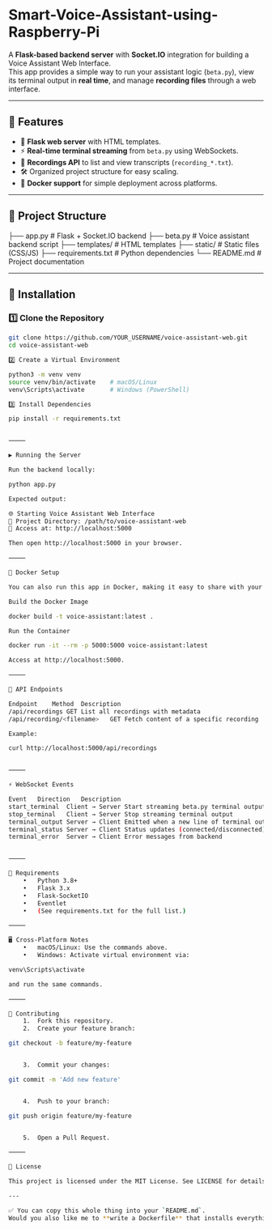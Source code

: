 # Smart-Voice-Assistant-using-Raspberry-Pi

A **Flask-based backend server** with **Socket.IO** integration for building a Voice Assistant Web Interface.  
This app provides a simple way to run your assistant logic (`beta.py`), view its terminal output in **real time**, and manage **recording files** through a web interface.

---

## 🚀 Features
- 🔗 **Flask web server** with HTML templates.
- ⚡ **Real-time terminal streaming** from `beta.py` using WebSockets.
- 📂 **Recordings API** to list and view transcripts (`recording_*.txt`).
- 🛠️ Organized project structure for easy scaling.
- 🐳 **Docker support** for simple deployment across platforms.

---

## 📂 Project Structure

├── app.py                 # Flask + Socket.IO backend
├── beta.py                # Voice assistant backend script
├── templates/             # HTML templates
├── static/                # Static files (CSS/JS)
├── requirements.txt       # Python dependencies
└── README.md              # Project documentation

---

## 🔧 Installation

### 1️⃣ Clone the Repository
```bash
git clone https://github.com/YOUR_USERNAME/voice-assistant-web.git
cd voice-assistant-web

2️⃣ Create a Virtual Environment

python3 -m venv venv
source venv/bin/activate    # macOS/Linux
venv\Scripts\activate       # Windows (PowerShell)

3️⃣ Install Dependencies

pip install -r requirements.txt


⸻

▶️ Running the Server

Run the backend locally:

python app.py

Expected output:

🌐 Starting Voice Assistant Web Interface
📁 Project Directory: /path/to/voice-assistant-web
🔗 Access at: http://localhost:5000

Then open http://localhost:5000 in your browser.

⸻

🐳 Docker Setup

You can also run this app in Docker, making it easy to share with your teammate or deploy anywhere.

Build the Docker Image

docker build -t voice-assistant:latest .

Run the Container

docker run -it --rm -p 5000:5000 voice-assistant:latest

Access at http://localhost:5000.

⸻

📡 API Endpoints

Endpoint	Method	Description
/api/recordings	GET	List all recordings with metadata
/api/recording/<filename>	GET	Fetch content of a specific recording

Example:

curl http://localhost:5000/api/recordings


⸻

⚡ WebSocket Events

Event	Direction	Description
start_terminal	Client → Server	Start streaming beta.py terminal output
stop_terminal	Client → Server	Stop streaming terminal output
terminal_output	Server → Client	Emitted when a new line of terminal output is available
terminal_status	Server → Client	Status updates (connected/disconnected)
terminal_error	Server → Client	Error messages from backend


⸻

🧩 Requirements
	•	Python 3.8+
	•	Flask 3.x
	•	Flask-SocketIO
	•	Eventlet
	•	(See requirements.txt for the full list.)

⸻

🖥️ Cross-Platform Notes
	•	macOS/Linux: Use the commands above.
	•	Windows: Activate virtual environment via:

venv\Scripts\activate

and run the same commands.

⸻

🤝 Contributing
	1.	Fork this repository.
	2.	Create your feature branch:

git checkout -b feature/my-feature


	3.	Commit your changes:

git commit -m 'Add new feature'


	4.	Push to your branch:

git push origin feature/my-feature


	5.	Open a Pull Request.

⸻

📜 License

This project is licensed under the MIT License. See LICENSE for details.

---

✅ You can copy this whole thing into your `README.md`.  
Would you also like me to **write a Dockerfile** that installs everything from `requirements.txt` so your teammate can just `docker pull` and run?
